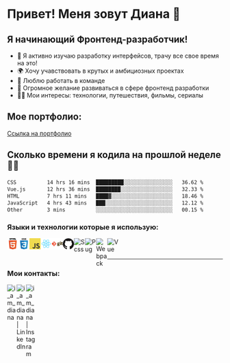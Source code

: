 # Привет! Меня зовут Диана 👋
## Я начинающий Фронтенд-разработчик!

- 🧠 Я активно изучаю разработку интерфейсов, трачу все свое время на это!
- 🌍 Хочу учавствовать в крутых и амбициозных проектах
- 👩 Люблю работать в команде
- 💪 Oгромное желание развиваться в сфере фронтенд разработки
- 👨‍💻 Мои интересы: технологии, путешествия, фильмы, сериалы

## Мое портфолио:
 [Ссылка на портфолио](https://dianazaharova.github.io/portfolio/)

## Сколько времени я кодила на прошлой неделе 👩‍💻
<!--START_SECTION:waka-->
```text
CSS          14 hrs 16 mins  █████████░░░░░░░░░░░░░░░░   36.62 % 
Vue.js       12 hrs 36 mins  ████████░░░░░░░░░░░░░░░░░   32.33 % 
HTML         7 hrs 11 mins   ████▓░░░░░░░░░░░░░░░░░░░░   18.46 % 
JavaScript   4 hrs 43 mins   ███░░░░░░░░░░░░░░░░░░░░░░   12.12 % 
Other        3 mins          ░░░░░░░░░░░░░░░░░░░░░░░░░   00.15 % 
```
<!--END_SECTION:waka-->
### Языки и технологии которые я использую:

<img align="left" alt="HTML5" width="26px" src="https://raw.githubusercontent.com/github/explore/80688e429a7d4ef2fca1e82350fe8e3517d3494d/topics/html/html.png" />
<img align="left" alt="CSS3" width="26px" src="https://raw.githubusercontent.com/github/explore/80688e429a7d4ef2fca1e82350fe8e3517d3494d/topics/css/css.png" />
<img align="left" alt="JavaScript" width="26px" src="https://raw.githubusercontent.com/github/explore/80688e429a7d4ef2fca1e82350fe8e3517d3494d/topics/javascript/javascript.png" />
<img align="left" alt="React" width="26px" src="https://raw.githubusercontent.com/github/explore/80688e429a7d4ef2fca1e82350fe8e3517d3494d/topics/react/react.png" />
<img align="left" alt="Git" width="26px" src="https://raw.githubusercontent.com/github/explore/80688e429a7d4ef2fca1e82350fe8e3517d3494d/topics/git/git.png" />
<img align="left" alt="GitHub" width="26px" src="https://raw.githubusercontent.com/github/explore/78df643247d429f6cc873026c0622819ad797942/topics/github/github.png" />
<img align="left" alt="Scss" width="26px" src="https://upload.wikimedia.org/wikipedia/commons/thumb/9/96/Sass_Logo_Color.svg/1200px-Sass_Logo_Color.svg.png" />
<img align="left" alt="Pug" width="26px" src="https://cdn.worldvectorlogo.com/logos/pug.svg" />
<img align="left" alt="Webpack" width="26px" src="https://raw.githubusercontent.com/webpack/media/master/logo/icon-square-big.png" />
<img align="left" alt="Vue" width="26px" src="https://upload.wikimedia.org/wikipedia/commons/thumb/9/95/Vue.js_Logo_2.svg/2367px-Vue.js_Logo_2.svg.png" />
<br />
<br />

---

### Мои контакты:

[<img align="left" alt="i_am_diana" width="22px" src="https://image.flaticon.com/icons/png/512/25/25231.png" />][profile]
[<img align="left" alt="i_am_diana | LinkedIn" width="22px" src="https://cdn.jsdelivr.net/npm/simple-icons@v3/icons/linkedin.svg" />][linkedin]
[<img align="left" alt="i_am_diana | Instagram" width="22px" src="https://cdn1.iconfinder.com/data/icons/andriod-app-logo/32/icon_telegram-512.png" />][telegram]

<br />






[profile]: https://github.com/DianaZaharova
[linkedin]: https://www.linkedin.com/in/diana-zaharova-a78853200/
[telegram]: https://t.me/DianaZaharova
